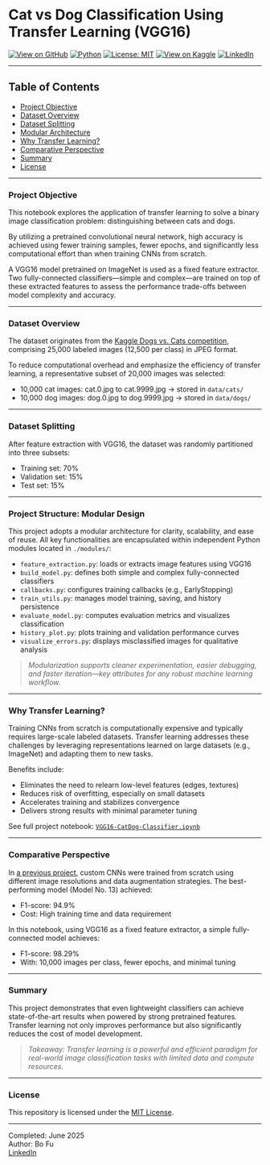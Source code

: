# Cat vs Dog Classification Using Transfer Learning (VGG16)

[![View on GitHub](https://img.shields.io/badge/GitHub-Project-blue?logo=github)](https://github.com/BoFu001/vgg16-catdog-classifier)
[![Python](https://img.shields.io/badge/Python-3.10%2B-blue?logo=python)](https://www.python.org/)
[![License: MIT](https://img.shields.io/badge/License-MIT-yellow.svg)](https://opensource.org/licenses/MIT)
[![View on Kaggle](https://img.shields.io/badge/Kaggle-Notebook-blue?logo=kaggle)](https://www.kaggle.com/code/bofu001/vgg16-catdog-classifier) 
[![LinkedIn](https://img.shields.io/badge/LinkedIn-Bo%20Fu-blue)](https://www.linkedin.com/in/bofu/)

---

## Table of Contents

- [Project Objective](#-project-objective)
- [Dataset Overview](#-dataset-overview)
- [Dataset Splitting](#-dataset-splitting)
- [Modular Architecture](#-project-structure-modular-design)
- [Why Transfer Learning?](#-why-transfer-learning)
- [Comparative Perspective](#-comparative-perspective)
- [Summary](#-summary)
- [License](#-license)

---

### Project Objective

This notebook explores the application of transfer learning to solve a binary image classification problem: distinguishing between cats and dogs.

By utilizing a pretrained convolutional neural network, high accuracy is achieved using fewer training samples, fewer epochs, and significantly less computational effort than when training CNNs from scratch.

A VGG16 model pretrained on ImageNet is used as a fixed feature extractor. Two fully-connected classifiers—simple and complex—are trained on top of these extracted features to assess the performance trade-offs between model complexity and accuracy.

---

### Dataset Overview

The dataset originates from the [Kaggle Dogs vs. Cats competition](https://www.kaggle.com/competitions/dogs-vs-cats/data), comprising 25,000 labeled images (12,500 per class) in JPEG format.

To reduce computational overhead and emphasize the efficiency of transfer learning, a representative subset of 20,000 images was selected:

- 10,000 cat images: cat.0.jpg to cat.9999.jpg → stored in `data/cats/`
- 10,000 dog images: dog.0.jpg to dog.9999.jpg → stored in `data/dogs/`

---

### Dataset Splitting

After feature extraction with VGG16, the dataset was randomly partitioned into three subsets:

- Training set: 70%  
- Validation set: 15%  
- Test set: 15%

---

### Project Structure: Modular Design

This project adopts a modular architecture for clarity, scalability, and ease of reuse. All key functionalities are encapsulated within independent Python modules located in `./modules/`:

- `feature_extraction.py`: loads or extracts image features using VGG16
- `build_model.py`: defines both simple and complex fully-connected classifiers
- `callbacks.py`: configures training callbacks (e.g., EarlyStopping)
- `train_utils.py`: manages model training, saving, and history persistence
- `evaluate_model.py`: computes evaluation metrics and visualizes classification
- `history_plot.py`: plots training and validation performance curves
- `visualize_errors.py`: displays misclassified images for qualitative analysis

> *Modularization supports cleaner experimentation, easier debugging, and faster iteration—key attributes for any robust machine learning workflow.*

---


### Why Transfer Learning?

Training CNNs from scratch is computationally expensive and typically requires large-scale labeled datasets. Transfer learning addresses these challenges by leveraging representations learned on large datasets (e.g., ImageNet) and adapting them to new tasks.

Benefits include:

- Eliminates the need to relearn low-level features (edges, textures)
- Reduces risk of overfitting, especially on small datasets
- Accelerates training and stabilizes convergence
- Delivers strong results with minimal parameter tuning

See full project notebook: [`VGG16-CatDog-Classifier.ipynb`](./VGG16-CatDog-Classifier.ipynb)

---

### Comparative Perspective

In [a previous project](https://github.com/BoFu001/Catdog-cnn-from-scratch), custom CNNs were trained from scratch using different image resolutions and data augmentation strategies. The best-performing model (Model No. 13) achieved:

- F1-score: 94.9%
- Cost: High training time and data requirement

In this notebook, using VGG16 as a fixed feature extractor, a simple fully-connected model achieves:

- F1-score: 98.29%
- With: 10,000 images per class, fewer epochs, and minimal tuning

---

### Summary

This project demonstrates that even lightweight classifiers can achieve state-of-the-art results when powered by strong pretrained features. Transfer learning not only improves performance but also significantly reduces the cost of model development.

> *Takeaway: Transfer learning is a powerful and efficient paradigm for real-world image classification tasks with limited data and compute resources.*

---

### License

This repository is licensed under the [MIT License](LICENSE).

---

Completed: June 2025  
Author: Bo Fu  
[LinkedIn](https://www.linkedin.com/in/bofu/)